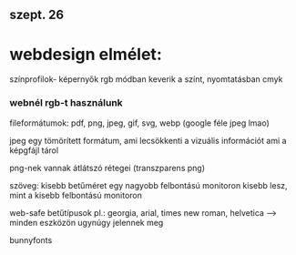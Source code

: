 ## szept. 26

# webdesign elmélet:

színprofilok- 
képernyők rgb módban keverik a színt, nyomtatásban cmyk 

### webnél rgb-t használunk

fileformátumok: pdf, png, jpeg, gif, svg, webp (google féle jpeg lmao)

jpeg egy tömörített formátum, ami lecsökkenti a vizuális információt ami a képgfájl tárol

png-nek vannak átlátszó rétegei (transzparens png)

szöveg: kisebb betűméret egy nagyobb felbontású monitoron kisebb lesz, mint a kisebb felbontású monitoron

web-safe betűtípusok pl.: georgia, arial, times new roman, helvetica --> minden eszközön ugynúgy jelennek meg

 bunnyfonts

